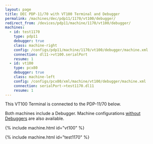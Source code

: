 ```yaml
---
layout: page
title: DEC PDP-11/70 with VT100 Terminal and Debugger
permalink: /machines/dec/pdp11/1170/vt100/debugger/
redirect_from: /devices/pdp11/machine/1170/vt100/debugger/
machines:
  - id: test1170
    type: pdp11
    debugger: true
    class: machine-right
    config: /configs/pdp11/machine/1170/vt100/debugger/machine.xml
    connection: dl11->vt100.serialPort
    resume: 1
  - id: vt100
    type: pcx80
    debugger: true
    class: machine-left
    config: /configs/pcx80/xml/machine/vt100/debugger/machine.xml
    connection: serialPort->test1170.dl11
    resume: 1
---
```


This VT100 Terminal is connected to the PDP-11/70 below.

Both machines include a Debugger.  Machine configurations [without Debuggers](../) are also available.

{% include machine.html id="vt100" %}

{% include machine.html id="test1170" %}
